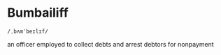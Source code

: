 # Bumbailiff

`/ˌbʌmˈbeɪlɪf/`

an officer employed to collect debts and arrest debtors for nonpayment
